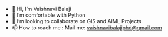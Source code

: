 - 👋 Hi, I’m Vaishnavi Balaji
- 👀 I’m comfortable with Python
- 🌱 I’m looking to collaborate on GIS and AIML Projects
- 📫 How to reach me : Mail me: vaishnavibalajiphd@gmail.com


<!---
vaishnavibalaji2018/vaishnavibalaji2018 is a ✨ special ✨ repository because its `README.md` (this file) appears on your GitHub profile.
You can click the Preview link to take a look at your changes.
--->
